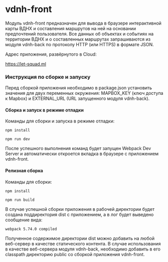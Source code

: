 # vdnh-front

Модуль vdnh-front предназначен для вывода в браузере интерактивной карты ВДНХ и составления маршрутов на ней на основании предпочтений пользователя. Все данных об объектах и событиях на территории ВДНХ и о составленных маршрутах запрашиваются из модуля vdnh-back по протоколу HTTP (или HTTPS) в формате JSON.

Адрес приложения, развёрнутого в Cloud:

https://let-squad.ml

### Инструкция по сборке и запуску

Перед сборкой приложения необходимо в package.json установить значения для двух переменных окружения: MAPBOX_KEY (ключ доступа к Mapbox) и EXTERNAL_URL (URL запущенного модуля vdnh-back).

#### Сборка и запуск в режиме отладки

Команды для сборки и запуска в режиме отладки:

`npm install`

`npm run dev`

После успешного выполнения команд будет запущен Webpack Dev Server и автоматически откроется вкладка в браузере с приложением vdnh-front.

#### Релизная сборка

Команды для сборки:

`npm install`

`npm run build`

В случае успешной сборки приложения в рабочей директории будет создана поддиректория dist с приложением, а в лог будет выведено сообщение вида:

`webpack 5.74.0 compiled`

Полученное содержимое директории dist можно добавить на любой веб-сервер в качестве статического контента. В случае использования в качестве веб-сервера модуля vdnh-back, необходимо добавить в его classpath директорию public со сборкой приложения vdnh-front.
